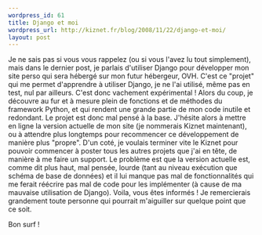 ```yaml
--- 
wordpress_id: 61
title: Django et moi
wordpress_url: http://kiznet.fr/blog/2008/11/22/django-et-moi/
layout: post
---
```


Je ne sais pas si vous vous rappelez (ou si vous l'avez lu tout simplement),
mais dans le dernier post, je parlais d'utiliser Django pour développer mon
site perso qui sera hébergé sur mon futur hébergeur, OVH. C'est ce "projet"
qui me permet d'apprendre à utiliser Django, je ne l'ai utilisé, même pas en
test, nul par ailleurs. C'est donc vachement expérimental ! Alors du coup, je
découvre au fur et à mesure plein de fonctions et de méthodes du framework
Python, et qui rendent une grande partie de mon code inutile et redondant. Le
projet est donc mal pensé à la base. J'hésite alors à mettre en ligne la
version actuelle de mon site (je nommerais Kiznet maintenant), ou à attendre
plus longtemps pour recommencer ce développement de manière plus "propre".
D'un coté, je voulais terminer vite le Kiznet pour pouvoir commencer à poster
tous les autres projets que j'ai en tête, de manière à me faire un support. Le
problème est que la version actuelle est, comme dit plus haut, mal pensée,
lourde (tant au niveau exécution que schéma de base de données) et il lui
manque pas mal de fonctionnalités qui me ferait réécrire pas mal de code pour
les implémenter (à cause de ma mauvaise utilisation de Django). Voila, vous
êtes informés ! Je remercierais grandement toute personne qui pourrait
m'aiguiller sur quelque point que ce soit.

Bon surf !
